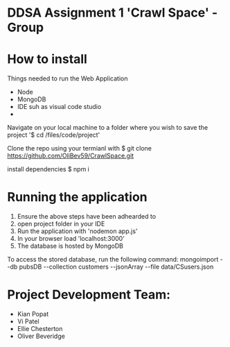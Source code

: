 # DDSA Assignment 1 'Crawl Space' - Group

# How to install

Things needed to run the Web Application

- Node
- MongoDB
- IDE suh as visual code studio
-

Navigate on your local machine to a folder where you wish to save the project
'$ cd <yourname>/files/code/project'

Clone the repo using your termianl with $ git clone https://github.com/OliBev59/CrawlSpace.git

install dependencies
$ npm i

# Running the application

1. Ensure the above steps have been adhearded to
2. open project folder in your IDE
3. Run the application with 'nodemon app.js'
4. In your browser load 'localhost:3000'
5. The database is hosted by MongoDB

To access the stored database, run the following command:
mongoimport --db pubsDB --collection customers --jsonArray --file data/CSusers.json

# Project Development Team:

- Kian Popat
- Vi Patel
- Ellie Chesterton
- Oliver Beveridge
